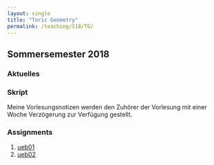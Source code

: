 ```yaml
---
layout: single
title: "Toric Geometry"
permalink: /teaching/S18/TG/
---
```


## Sommersemester 2018

### Aktuelles

### Skript

Meine Vorlesungsnotizen werden den Zuhörer der Vorlesung mit einer Woche Verzögerung zur Verfügung gestellt.

### Assignments

1. [ueb01](https://www.mathb.rwth-aachen.de/~barakat/Lehre/SS18/Toric_Geometry/Uebungen/ueb01.pdf)
2. [ueb02](https://www.mathb.rwth-aachen.de/~barakat/Lehre/SS18/Toric_Geometry/Uebungen/ueb02.pdf)
